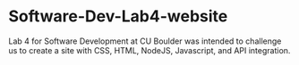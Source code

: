 # Software-Dev-Lab4-website
Lab 4 for Software Development at CU Boulder was intended to challenge us to create a site with CSS, HTML, NodeJS, Javascript, and API integration. 

